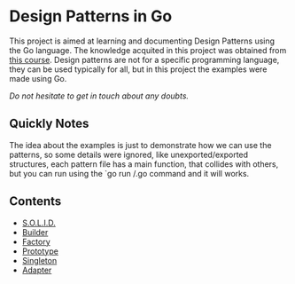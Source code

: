 # Design Patterns in Go

This project is aimed at learning and documenting Design Patterns using the Go language.
The knowledge acquited in this project was obtained from [this course](https://www.udemy.com/course/design-patterns-go).
Design patterns are not for a specific programming language, they can be used typically for all, but in this project the examples were made using Go. 

*Do not hesitate to get in touch about any doubts.*

## Quickly Notes

The idea about the examples is just to demonstrate how we can use the patterns, so some details were ignored, like unexported/exported structures,  each pattern file has a main function, that collides with others, but you can run using the `go run <folder>/<file>.go command and it will works.

## Contents

* [S.O.L.I.D.](./SOLID)
* [Builder](./builder)
* [Factory](./factory)
* [Prototype](./prototype)
* [Singleton](./singleton)
* [Adapter](./adapter)